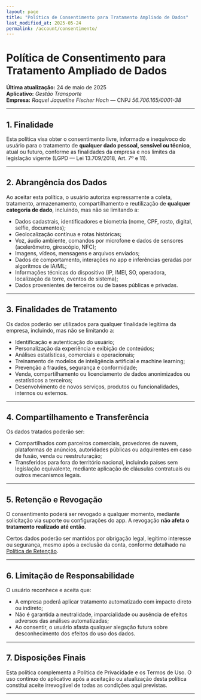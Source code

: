 ```yaml
---
layout: page
title: "Política de Consentimento para Tratamento Ampliado de Dados"
last_modified_at: 2025-05-24
permalink: /account/consentimento/
---
```


# Política de Consentimento para Tratamento Ampliado de Dados

**Última atualização:** 24 de maio de 2025  
**Aplicativo:** *Gestão Transporte*  
**Empresa:** *Raquel Jaqueline Fischer Hoch* — CNPJ *56.706.165/0001-38*  

---

## 1. Finalidade

Esta política visa obter o consentimento livre, informado e inequívoco do usuário para o tratamento de **qualquer dado pessoal, sensível ou técnico**, atual ou futuro, conforme as finalidades da empresa e nos limites da legislação vigente (LGPD — Lei 13.709/2018, Art. 7º e 11).

---

## 2. Abrangência dos Dados

Ao aceitar esta política, o usuário autoriza expressamente a coleta, tratamento, armazenamento, compartilhamento e reutilização de **qualquer categoria de dado**, incluindo, mas não se limitando a:

- Dados cadastrais, identificadores e biometria (nome, CPF, rosto, digital, selfie, documentos);
- Geolocalização contínua e rotas históricas;
- Voz, áudio ambiente, comandos por microfone e dados de sensores (acelerômetro, giroscópio, NFC);
- Imagens, vídeos, mensagens e arquivos enviados;
- Dados de comportamento, interações no app e inferências geradas por algoritmos de IA/ML;
- Informações técnicas do dispositivo (IP, IMEI, SO, operadora, localização da torre, eventos de sistema);
- Dados provenientes de terceiros ou de bases públicas e privadas.

---

## 3. Finalidades de Tratamento

Os dados poderão ser utilizados para qualquer finalidade legítima da empresa, incluindo, mas não se limitando a:

- Identificação e autenticação do usuário;
- Personalização da experiência e exibição de conteúdos;
- Análises estatísticas, comerciais e operacionais;
- Treinamento de modelos de inteligência artificial e machine learning;
- Prevenção a fraudes, segurança e conformidade;
- Venda, compartilhamento ou licenciamento de dados anonimizados ou estatísticos a terceiros;
- Desenvolvimento de novos serviços, produtos ou funcionalidades, internos ou externos.

---

## 4. Compartilhamento e Transferência

Os dados tratados poderão ser:

- Compartilhados com parceiros comerciais, provedores de nuvem, plataformas de anúncios, autoridades públicas ou adquirentes em caso de fusão, venda ou reestruturação;
- Transferidos para fora do território nacional, incluindo países sem legislação equivalente, mediante aplicação de cláusulas contratuais ou outros mecanismos legais.

---

## 5. Retenção e Revogação

O consentimento poderá ser revogado a qualquer momento, mediante solicitação via suporte ou configurações do app. A revogação **não afeta o tratamento realizado até então**.

Certos dados poderão ser mantidos por obrigação legal, legítimo interesse ou segurança, mesmo após a exclusão da conta, conforme detalhado na [Política de Retenção](/retencao/).

---

## 6. Limitação de Responsabilidade

O usuário reconhece e aceita que:

- A empresa poderá aplicar tratamento automatizado com impacto direto ou indireto;
- Não é garantida a neutralidade, imparcialidade ou ausência de efeitos adversos das análises automatizadas;
- Ao consentir, o usuário afasta qualquer alegação futura sobre desconhecimento dos efeitos do uso dos dados.

---

## 7. Disposições Finais

Esta política complementa a Política de Privacidade e os Termos de Uso. O uso contínuo do aplicativo após a aceitação ou atualização desta política constitui aceite irrevogável de todas as condições aqui previstas.

---

